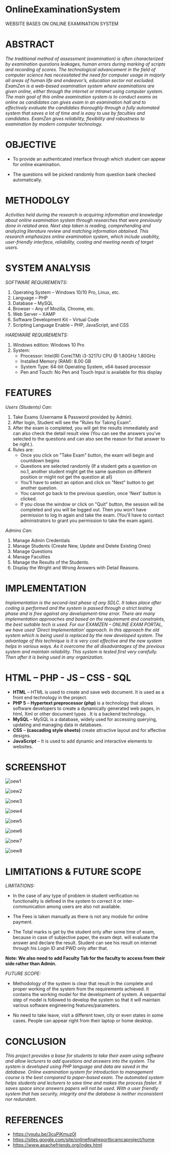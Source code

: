 # OnlineExaminationSystem
WEBSITE BASES ON ONLINE EXAMINATION SYSTEM

# ABSTRACT

*The traditional method of assessment (examination) is often characterized by examination questions leakages, human errors during marking of scripts and recording of scores. The technological advancement in the field of computer science has necessitated the need for computer usage in majorly all areas of human life and endeavor’s, education sector not excluded. ExamZen is a web-based examination system where examinations are given online, either through the internet or intranet using computer system. The main goal of this online examination system is to conduct exams as online as candidates can gives exam in an examination hall and to effectively evaluate the candidates thoroughly through a fully automated system that saves a lot of time and is easy to use by faculties and candidates. ExamZen gives reliability, flexibility and robustness to examination by modern computer technology.*


# OBJECTIVE

- To provide an authenticated interface through which student can appear for online examination.
*	The questions will be picked randomly from question bank checked automatically.


# METHODOLGY

*Activities held during the research is acquiring information and knowledge about online examination system through researches that were previously done in related area. Next step taken is reading, comprehending and analyzing literature review and matching information obtained. This research emphasizes online examination system, which include usability, user-friendly interface, reliability, costing and meeting needs of target users.*


# SYSTEM ANALYSIS

*SOFTWARE REQUIREMENTS:*
1. Operating System – Windows 10/10 Pro, Linux, etc.
1. Language – PHP
1. Database – MySQL
1. Browser – Any of Mozilla, Chrome, etc.
1. Web Server – XAMP
1. Software Development Kit – Virtual Code
1. Scripting Language Enable – PHP, JavaScript, and CSS

*HARDWARE REQUIREMENTS:*
1. Windows edition: Windows 10 Pro
1. System:
    - Processor: Intel(R) Core(TM) i3-3217U CPU @ 1.80GHz 1.80GHz
    * Installed Memory (RAM): 8.00 GB
    + System Type: 64-bit Operating System, x64-based processor
    - Pen and Touch: No Pen and Touch Input is available for this display


# FEATURES

*Users (Students) Can:*
1. Take Exams (Username & Password provided by Admin).
1. After login, Student will see the "Rules for Taking Exam".
1. After the exam is completed, you will get the results immediately and can also check the detail result view (You can see the answers you've selected to the questions and can also see the reason for that answer to be right.).
1. Rules are:
    - Once you click on "Take Exam" button, the exam will begin and countdown begins
    - Questions are selected randomly (If a student gets a question on no.1, another student might get the same question on different position or might not get the question at all)
    - You'll have to select an option and click on "Next" button to get another question.
    - You cannot go back to the previous question, once 'Next' button is clicked.
    - If you close the window or click on "Quit" button, the session will be completed and you will be logged out. Then you won't have permission to log in again and take the exam. (You'll have to contact administrators to grant you permission to take the exam again).

*Admins Can:*
1. Manage Admin Credentials
1. Manage Students (Create New, Update and Delete Existing Ones)
1. Manage Questions
1. Manage Faculties
1. Manage the Results of the Students.
1. Display the Wright and Wrong Answers with Detail Reasons.


# IMPLEMENTATION

*Implementation is the second-last phase of any SDLC. It takes place after coding is performed and the system is passed through a strict testing phase and is free against any development-time error. There are many implementation approaches and based on the requirement and constraints, the best suitable tech is used.*
*For our EXAMZEN – ONLINE EXAM PORTAL, we have used ‘Direct Implementation’ approach. In this approach the old system which is being used is replaced by the new developed system. The advantage of this technique is it is very cost effective and the new system helps in various ways. As it overcome the all disadvantages of the previous system and maintain reliability.*
*This system is tested first very carefully. Then after it is being used in any organization.*


# HTML – PHP - JS – CSS - SQL
- **HTML** – HTML is used to create and save web document. It is used as a front end technology in the project.
- **PHP 5** – **Hypertext preprocessor (php)** is a technology that allows software developers to create a dynamically generated web pages, in html, Xml or other document types . It is a backend technology.
- **MySQL** – MySQL is a database, widely used for accessing querying, updating and managing data in databases.
- **CSS** – **(cascading style sheets)** create attractive layout and for affective designs.
- **JavaScript** – It is used to add dynamic and interactive elements to websites.


# SCREENSHOT

![oew1](https://github.com/SSharma20999/OnlineExaminationSystem/assets/154907593/6efec0c3-ab99-4ef3-8053-a155a04adf22)

![oew2](https://github.com/SSharma20999/OnlineExaminationSystem/assets/154907593/4a091ea0-0e7f-4149-b039-335629df4f4f)

![oew3](https://github.com/SSharma20999/OnlineExaminationSystem/assets/154907593/0121c45d-df71-4ba3-bf90-205729069ece)

![oew4](https://github.com/SSharma20999/OnlineExaminationSystem/assets/154907593/b817ec64-3233-41b0-afc2-edb6520b6908)

![oew5](https://github.com/SSharma20999/OnlineExaminationSystem/assets/154907593/8b1a582f-4231-4b05-ba17-6f68ce14202a)

![oew6](https://github.com/SSharma20999/OnlineExaminationSystem/assets/154907593/63b51280-a940-4dc5-92fa-3e0bac9e3c24)

![oew7](https://github.com/SSharma20999/OnlineExaminationSystem/assets/154907593/365350eb-a91a-49ce-abbf-1d3f2fa7f080)

![oew8](https://github.com/SSharma20999/OnlineExaminationSystem/assets/154907593/444e6b62-481d-4987-8c32-81586b117942)


# LIMITATIONS & FUTURE SCOPE

*LIMITATIONS:*
- In the case of any type of problem in student verification no functionality is defined in the system to correct it or inter-communication among users are also not available.
* The Fees is taken manually as there is not any module for online payment.
+ The Total marks is get by the student only after some time of exam, because in case of subjective paper, the exam dept. will evaluate the answer and declare the result. Student can see his result on internet through his Login ID and PWD only after that.

**Note: We also need to add Faculty Tab for the faculty to access from their side rather than Admin.**

*FUTURE SCOPE:*
- Methodology of the system is clear that result in the complete and proper working of the system from the requirements achieved. It contains the working model for the development of system. A sequential step of model is followed to develop the system so that it will maintain various software engineering features/parameters.
* No need to take leave, visit a different town, city or even states in some cases. People can appear right from their laptop or home desktop.


# CONCLUSION
*This project provides a base for students to take their exam using software and allow lecturers to add questions and answers into the system. The system is developed using PHP language and data are saved in the database.*
*Online examination system for introduction to management course is the best compared to paper-based exam. The automated system helps students and lecturers to save time and makes the process faster. It saves space since answers papers will not be used. With a user friendly system that has security, integrity and the database is neither inconsistent nor redundant.*


# REFERENCES
- https://youtu.be/3cuPiKmuz0I
- https://sites.google.com/site/onlinefinalreportbcamcaproject/home
- https://www.apachefriends.org/index.html
